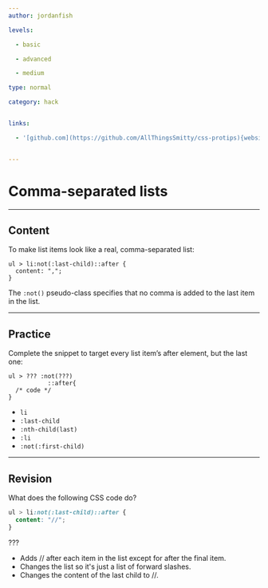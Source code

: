 ```yaml
---
author: jordanfish

levels:

  - basic

  - advanced

  - medium

type: normal

category: hack


links:

  - '[github.com](https://github.com/AllThingsSmitty/css-protips){website}'


---
```


# Comma-separated lists

---

## Content

To make list items look like a real, comma-separated list:

```
ul > li:not(:last-child)::after {
  content: ",";
}
```

The `:not()` pseudo-class specifies that no comma is added to the last item in the list.

---

## Practice

Complete the snippet to target every list item’s after element, but the last one:

```
ul > ??? :not(???)
           ::after{
  /* code */
}
```

- `li`
- `:last-child`
- `:nth-child(last)`
- `:li`
- `:not(:first-child)`

---

## Revision

What does the following CSS code do?

```css
ul > li:not(:last-child)::after {
  content: "//";
}
```

???

- Adds // after each item in the list except for after the final item.
- Changes the list so it's just a list of forward slashes.
- Changes the content of the last child to //.
